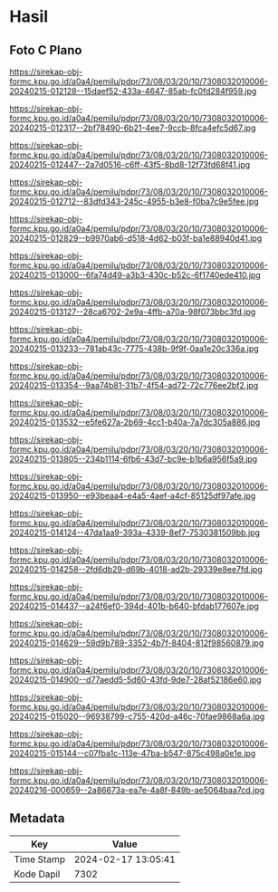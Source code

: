 # Hasil

## Foto C Plano

https://sirekap-obj-formc.kpu.go.id/a0a4/pemilu/pdpr/73/08/03/20/10/7308032010006-20240215-012128--15daef52-433a-4647-85ab-fc0fd284f959.jpg

https://sirekap-obj-formc.kpu.go.id/a0a4/pemilu/pdpr/73/08/03/20/10/7308032010006-20240215-012317--2bf78490-6b21-4ee7-9ccb-8fca4efc5d67.jpg

https://sirekap-obj-formc.kpu.go.id/a0a4/pemilu/pdpr/73/08/03/20/10/7308032010006-20240215-012447--2a7d0516-c6ff-43f5-8bd8-12f73fd68f41.jpg

https://sirekap-obj-formc.kpu.go.id/a0a4/pemilu/pdpr/73/08/03/20/10/7308032010006-20240215-012712--83dfd343-245c-4955-b3e8-f0ba7c9e5fee.jpg

https://sirekap-obj-formc.kpu.go.id/a0a4/pemilu/pdpr/73/08/03/20/10/7308032010006-20240215-012829--b9970ab6-d518-4d62-b03f-ba1e88940d41.jpg

https://sirekap-obj-formc.kpu.go.id/a0a4/pemilu/pdpr/73/08/03/20/10/7308032010006-20240215-013000--6fa74d49-a3b3-430c-b52c-6f1740ede410.jpg

https://sirekap-obj-formc.kpu.go.id/a0a4/pemilu/pdpr/73/08/03/20/10/7308032010006-20240215-013127--28ca6702-2e9a-4ffb-a70a-98f073bbc3fd.jpg

https://sirekap-obj-formc.kpu.go.id/a0a4/pemilu/pdpr/73/08/03/20/10/7308032010006-20240215-013233--781ab43c-7775-438b-9f9f-0aa1e20c336a.jpg

https://sirekap-obj-formc.kpu.go.id/a0a4/pemilu/pdpr/73/08/03/20/10/7308032010006-20240215-013354--9aa74b81-31b7-4f54-ad72-72c776ee2bf2.jpg

https://sirekap-obj-formc.kpu.go.id/a0a4/pemilu/pdpr/73/08/03/20/10/7308032010006-20240215-013532--e5fe627a-2b69-4cc1-b40a-7a7dc305a886.jpg

https://sirekap-obj-formc.kpu.go.id/a0a4/pemilu/pdpr/73/08/03/20/10/7308032010006-20240215-013805--234b1114-6fb6-43d7-bc9e-b1b6a956f5a9.jpg

https://sirekap-obj-formc.kpu.go.id/a0a4/pemilu/pdpr/73/08/03/20/10/7308032010006-20240215-013950--e93beaa4-e4a5-4aef-a4cf-85125df97afe.jpg

https://sirekap-obj-formc.kpu.go.id/a0a4/pemilu/pdpr/73/08/03/20/10/7308032010006-20240215-014124--47da1aa9-393a-4339-8ef7-7530381509bb.jpg

https://sirekap-obj-formc.kpu.go.id/a0a4/pemilu/pdpr/73/08/03/20/10/7308032010006-20240215-014258--2fd6db29-d69b-4018-ad2b-29339e8ee7fd.jpg

https://sirekap-obj-formc.kpu.go.id/a0a4/pemilu/pdpr/73/08/03/20/10/7308032010006-20240215-014437--a24f6ef0-394d-401b-b640-bfdab177607e.jpg

https://sirekap-obj-formc.kpu.go.id/a0a4/pemilu/pdpr/73/08/03/20/10/7308032010006-20240215-014629--59d9b789-3352-4b7f-8404-812f98560879.jpg

https://sirekap-obj-formc.kpu.go.id/a0a4/pemilu/pdpr/73/08/03/20/10/7308032010006-20240215-014900--d77aedd5-5d60-43fd-9de7-28af52186e60.jpg

https://sirekap-obj-formc.kpu.go.id/a0a4/pemilu/pdpr/73/08/03/20/10/7308032010006-20240215-015020--96938799-c755-420d-a46c-70fae9868a6a.jpg

https://sirekap-obj-formc.kpu.go.id/a0a4/pemilu/pdpr/73/08/03/20/10/7308032010006-20240215-015144--c07fba1c-113e-47ba-b547-875c498a0e1e.jpg

https://sirekap-obj-formc.kpu.go.id/a0a4/pemilu/pdpr/73/08/03/20/10/7308032010006-20240216-000659--2a86673a-ea7e-4a8f-849b-ae5064baa7cd.jpg


## Metadata

| Key        | Value               |
| ---------- | ------------------- |
| Time Stamp | 2024-02-17 13:05:41 |
| Kode Dapil | 7302                |




